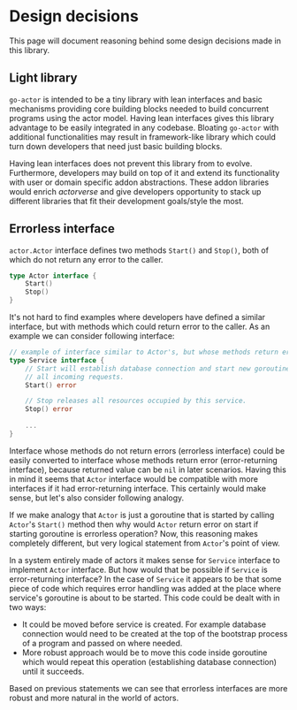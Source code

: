 # Design decisions

This page will document reasoning behind some design decisions made in this library.

## Light library

`go-actor` is intended to be a tiny library with lean interfaces and basic mechanisms providing core building blocks needed to build concurrent programs using the actor model. Having lean interfaces gives this library advantage to be easily integrated in any codebase. Bloating `go-actor` with additional functionalities may result in framework-like library which could turn down developers that need just basic building blocks.
 
Having lean interfaces does not prevent this library from to evolve. Furthermore, developers may build on top of it and extend its functionality with user or domain specific addon abstractions. These addon libraries would enrich _actorverse_  and give developers opportunity to stack up different libraries that fit their development goals/style the most.


## Errorless interface

`actor.Actor` interface defines two methods `Start()` and `Stop()`, both of which do not return any error to the caller.

```go
type Actor interface {
	Start()
	Stop()
}
```

It's not hard to find examples where developers have defined a similar interface, but with methods which could return error to the caller. As an example we can consider following interface:

```go
// example of interface similar to Actor's, but whose methods return error
type Service interface {
    // Start will establish database connection and start new goroutine to process
    // all incoming requests.
    Start() error

    // Stop releases all resources occupied by this service. 
    Stop() error
    
    ...
}
```

Interface whose methods do not return errors (errorless interface) could be easily converted to interface whose methods return error (error-returning interface), because returned value can be `nil` in later scenarios. Having this in mind it seems that `Actor` interface would be compatible with more interfaces if it had error-returning interface. This certainly would make sense, but let's also consider following analogy.

If we make analogy that `Actor` is just a goroutine that is started by calling `Actor`'s `Start()` method then why would `Actor` return error on start if starting goroutine is errorless operation? Now, this reasoning makes completely different, but very logical statement from `Actor`'s point of view.

In a system entirely made of actors it makes sense for `Service` interface to implement `Actor` interface. But how would that be possible if `Service` is error-returning interface? In the case of `Service` it appears to be that some piece of code which requires error handling was added at the place where service's goroutine is about to be started. This code could be dealt with in two ways:
- It could be moved before service is created. For example database connection would need to be created at the top of the bootstrap process of a program and passed on where needed.
- More robust approach would be to move this code inside goroutine which would repeat this operation (establishing database connection) until it succeeds.
 
Based on previous statements we can see that errorless interfaces are more robust and more natural in the world of actors.
